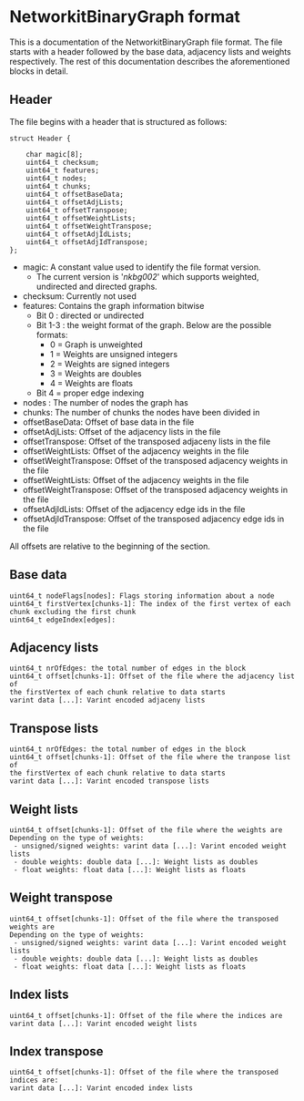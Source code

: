 NetworkitBinaryGraph format
==========================
This is a documentation of the NetworkitBinaryGraph file format. 
The file starts with a header followed by the base data, adjacency lists and weights respectively. 
The rest of this documentation describes the aforementioned blocks in detail.

Header
---------
The file begins with a header that is structured as follows:
```
struct Header {

    char magic[8];
    uint64_t checksum;
    uint64_t features; 
    uint64_t nodes;
    uint64_t chunks;
    uint64_t offsetBaseData;
    uint64_t offsetAdjLists;
    uint64_t offsetTranspose;
    uint64_t offsetWeightLists;
    uint64_t offsetWeightTranspose;
    uint64_t offsetAdjIdLists;
    uint64_t offsetAdjIdTranspose;
};
```
- magic: A constant value used to identify the file format version.
    - The current version is '*nkbg002*' which supports weighted, undirected and directed graphs.
- checksum: Currently not used
- features: Contains the graph information bitwise
    - Bit 0 : directed or undirected
    - Bit 1-3 : the weight format of the graph. Below are the possible formats:
		- 0 = Graph is unweighted
        - 1 = Weights are unsigned integers
        - 2 = Weights are signed integers
        - 3 = Weights are doubles
        - 4 = Weights are floats
	- Bit 4 = proper edge indexing
- nodes : The number of nodes the graph has
- chunks: The number of chunks the nodes have been divided in
- offsetBaseData: Offset of base data in the file 
- offsetAdjLists: Offset of the adjacency lists in the file
- offsetTranspose: Offset of the transposed adjaceny lists in the file
- offsetWeightLists: Offset of the adjacency weights in the file
- offsetWeightTranspose: Offset of the transposed adjacency weights in the file
- offsetWeightLists: Offset of the adjacency weights in the file
- offsetWeightTranspose: Offset of the transposed adjacency weights in the file
- offsetAdjIdLists: Offset of the adjacency edge ids in the file
- offsetAdjIdTranspose: Offset of the transposed adjacency edge ids in the file

All offsets are relative to the beginning of the section.

Base data
------------
```
uint64_t nodeFlags[nodes]: Flags storing information about a node
uint64_t firstVertex[chunks-1]: The index of the first vertex of each chunk excluding the first chunk
uint64_t edgeIndex[edges]:
```
Adjacency lists
-----------------
```
uint64_t nrOfEdges: the total number of edges in the block
uint64_t offset[chunks-1]: Offset of the file where the adjacency list of 
the firstVertex of each chunk relative to data starts
varint data [...]: Varint encoded adjaceny lists  
```
Transpose lists
-----------------
```
uint64_t nrOfEdges: the total number of edges in the block
uint64_t offset[chunks-1]: Offset of the file where the tranpose list of 
the firstVertex of each chunk relative to data starts
varint data [...]: Varint encoded transpose lists  

```
Weight lists
--------------------
```
uint64_t offset[chunks-1]: Offset of the file where the weights are
Depending on the type of weights:
 - unsigned/signed weights: varint data [...]: Varint encoded weight lists
 - double weights: double data [...]: Weight lists as doubles
 - float weights: float data [...]: Weight lists as floats
```
Weight transpose
--------------------
```
uint64_t offset[chunks-1]: Offset of the file where the transposed weights are
Depending on the type of weights:
 - unsigned/signed weights: varint data [...]: Varint encoded weight lists
 - double weights: double data [...]: Weight lists as doubles
 - float weights: float data [...]: Weight lists as floats
```
Index lists
--------------------
```
uint64_t offset[chunks-1]: Offset of the file where the indices are
varint data [...]: Varint encoded weight lists
```
Index transpose
--------------------
```
uint64_t offset[chunks-1]: Offset of the file where the transposed indices are:
varint data [...]: Varint encoded index lists
```
